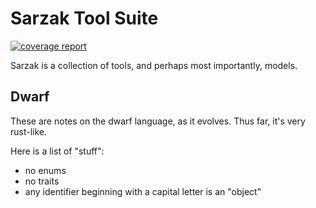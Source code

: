# Sarzak Tool Suite

[![coverage report](https://git.uberfoo.com/sarzak/sarzak/badges/develop/coverage.svg)](https://git.uberfoo.com/sarzak/sarzak/-/commits/develop)

Sarzak is a collection of tools, and perhaps most importantly, models.

## Dwarf

These are notes on the dwarf language, as it evolves.
Thus far, it's very rust-like.

Here is a list of "stuff":
 * no enums
 * no traits
 * any identifier beginning with a capital letter is an "object"
